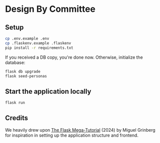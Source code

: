 # Design By Committee

## Setup

```bash
cp .env.example .env
cp .flaskenv.example .flaskenv
pip install -r requirements.txt
```

If you received a DB copy, you're done now. Otherwise, initialize the database:

```bash
flask db upgrade
flask seed-personas
```

## Start the application locally

```bash
flask run
```

## Credits

We heavily drew upon [The Flask Mega-Tutorial](https://blog.miguelgrinberg.com/post/the-flask-mega-tutorial-part-i-hello-world) (2024) by Miguel Grinberg for inspiration in setting up the application structure and frontend.